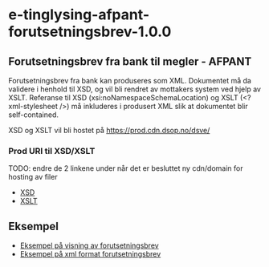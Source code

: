 # e-tinglysing-afpant-forutsetningsbrev-1.0.0
## Forutsetningsbrev fra bank til megler - AFPANT
Forutsetningsbrev fra bank kan produseres som XML. Dokumentet må da validere i henhold til XSD, og vil bli rendret av mottakers system ved hjelp av XSLT.
Referanse til XSD (xsi:noNamespaceSchemaLocation) og XSLT (<?xml-stylesheet />) må inkluderes i produsert XML slik at dokumentet blir self-contained.

XSD og XSLT vil bli hostet på https://prod.cdn.dsop.no/dsve/

### Prod URI til XSD/XSLT
TODO: endre de 2 linkene under når det er besluttet ny cdn/domain for hosting av filer
- [XSD](https://prod.cdn.dsop.no/dsve/v/2.0.0/xsd/afpant-forutsetningsbrev.xsd)
- [XSLT](https://prod.cdn.dsop.no/dsve/v/2.0.0/xslt/afpant-forutsetningsbrev.xslt)

## Eksempel
- [Eksempel på visning av forutsetningsbrev](https://bitsnorge.github.io/e-tinglysing-afpant/spesifikasjoner/afpant/afpant-kj%C3%B8perspantedokument/afpant-forutsetningsbrev/afpant-forutsetningsbrev-eksempel.html)
- [Eksempel på xml format forutsetningsbrev](./afpant-forutsetningsbrev-eksempel.xml)

